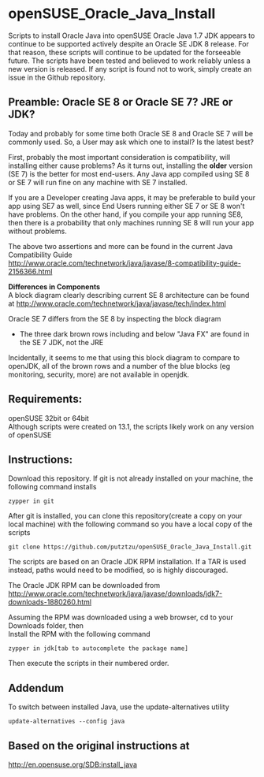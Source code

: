 openSUSE_Oracle_Java_Install
============================
Scripts to install Oracle Java into openSUSE
Oracle Java 1.7 JDK appears to continue to be supported actively despite an Oracle SE JDK 8 release. For that reason, these scripts will continue to be updated for the forseeable future. The scripts have been tested and believed to work reliably unless a new version is released. If any script is found not to work, simply create an issue in the Github repository.

Preamble: Oracle SE 8 or Oracle SE 7? JRE or JDK?
-------------------------------------------------
Today and probably for some time both Oracle SE 8 and Oracle SE 7 will be commonly used. So, a User may ask which one to install? Is the latest best?

First, probably the most important consideration is compatibility, will installing either cause problems? As it turns out, installing the __older__ version (SE 7) is the better for most end-users. Any Java app compiled using SE 8 or SE 7 will run fine on any machine with SE 7 installed. 

If you are a Developer creating Java apps, it may be preferable to build your app using SE7 as well, since End Users running either SE 7 or SE 8 won't have problems. On the other hand, if you compile your app running SE8, then there is a probability that only machines running SE 8 will run your app without problems.

The above two assertions and more can be found in the current Java Compatibility Guide<br />
http://www.oracle.com/technetwork/java/javase/8-compatibility-guide-2156366.html 

__Differences in Components__<br />
A block diagram clearly describing current SE 8 architecture can be found at
http://www.oracle.com/technetwork/java/javase/tech/index.html

Oracle SE 7 differs from the SE 8 by inspecting the block diagram
- The three dark brown rows including and below "Java FX" are found in the SE 7 JDK, not the JRE

Incidentally, it seems to me that using this  block diagram to compare to openJDK, all of the brown rows and a number of the blue blocks (eg monitoring, security, more) are not available in openjdk.

Requirements:
-------------
openSUSE 32bit or 64bit<br />
Although scripts were created on 13.1, the scripts likely work on any version of openSUSE

Instructions:
-------------
Download this repository. If git is not already installed on your machine, the following command installs

    zypper in git

After git is installed, you can clone this repository(create a copy on your local machine) with the following command so you have a local copy of the scripts

    git clone https://github.com/putztzu/openSUSE_Oracle_Java_Install.git

The scripts are based on an Oracle JDK RPM installation. If a TAR is used instead, paths would need to be modified, so is highly discouraged.


The Oracle JDK RPM can be downloaded from<br /> 
http://www.oracle.com/technetwork/java/javase/downloads/jdk7-downloads-1880260.html

Assuming the RPM was downloaded using a web browser, cd to your Downloads folder, then<br />
Install the RPM with the following command

    zypper in jdk[tab to autocomplete the package name]

Then execute the scripts in their numbered order.

Addendum
--------
To switch between installed Java, use the update-alternatives utility

    update-alternatives --config java

Based on the original instructions at
-------------------------------------
http://en.opensuse.org/SDB:install_java






